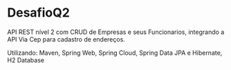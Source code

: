 # DesafioQ2
API REST nível 2 com CRUD de Empresas e seus Funcionarios, integrando a API Via Cep para cadastro de endereços.

Utilizando: Maven, Spring Web, Spring Cloud, Spring Data JPA e Hibernate, H2 Database
